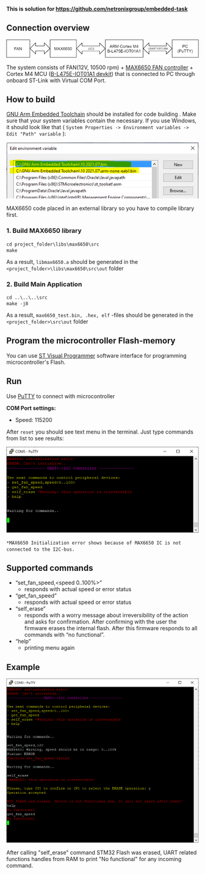 
**This is solution for https://github.com/netronixgroup/embedded-task**

## Connection overview

![alt_text](images/structure.png "structure")

The system consists of FAN(12V, 10500 rpm) + [MAX6650 FAN controller](https://datasheets.maximintegrated.com/en/ds/MAX6650-MAX6651.pdf) + Cortex M4 MCU ([B-L475E-IOT01A1 devkit](https://www.st.com/en/evaluation-tools/b-l475e-iot01a.html#overview)) that is connected to PC through onboard ST-Link with Virtual COM Port.

## How to build

[GNU Arm Embedded Toolchain](https://developer.arm.com/tools-and-software/open-source-software/developer-tools/gnu-toolchain/gnu-rm/downloads) should be installed for code building .
Make sure that your system variables contain the necessary. If you use Windows, it should look like that ( `System Properties -> Environment variables -> Edit "Path" variable` ):

![alt_text](images/system_variables.png "structure")

MAX6650 code placed in an external library so you have to compile library first. 

### 1. Build MAX6650 library

```console
cd project_folder\libs\max6650\src
make
```

As a result, `libmax6650.a` should be generated in the `<project_folder>\libs\max6650\src\out` folder

### 2. Build Main Application

```console
cd ..\..\..\src
make -j8
```

As a result, `max6650_test.bin, .hex, elf` -files should be generated in the `<project_folder>\src\out` folder

## Program the microcontroller Flash-memory

You can use  [ST Visual Programmer](https://www.st.com/en/development-tools/stvp-stm32.html) software interface for programming microcontroller's Flash.


## Run

Use [PuTTY](https://www.putty.org/) to connect with microcontroller

**COM Port settings:**

* Speed: 115200

After `reset` you should see text menu in the terminal. Just type commands from list to see results:

![alt_text](images/menu.png "structure")

`*MAX6650 Initialization error shows because of MAX6650 IC is not connected to the I2C-bus.`

## Supported commands

* “set_fan_speed,&lt;speed 0..100%>”
    * responds with actual speed or error status
* “get_fan_speed”
    * responds with actual speed or error status    
* “self_erase”
    * responds with a worry message about irreversibility of the action and asks for confirmation. After confirming with the user the firmware erases the internal flash. After this firmware responds to all commands with “no functional”.
* “help”
    * printing menu again

## Example

![alt_text](images/example.png "structure")

After calling "self_erase" command STM32 Flash was erased, UART related functions handles from RAM to print "No functional" for any incoming command.